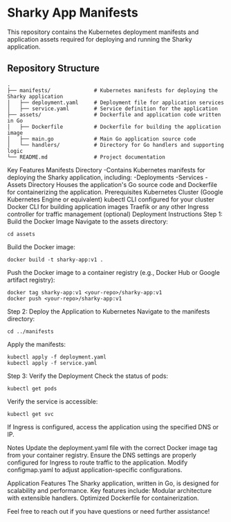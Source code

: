 # Sharky App Manifests

This repository contains the Kubernetes deployment manifests and application assets required for deploying and running the Sharky application.

## Repository Structure

```
.
├── manifests/              # Kubernetes manifests for deploying the Sharky application
│   ├── deployment.yaml     # Deployment file for application services
│   ├── service.yaml        # Service definition for the application
├── assets/                 # Dockerfile and application code written in Go
│   ├── Dockerfile          # Dockerfile for building the application image
│   ├── main.go             # Main Go application source code
│   └── handlers/           # Directory for Go handlers and supporting logic
└── README.md               # Project documentation
```
Key Features
Manifests Directory
-Contains Kubernetes manifests for deploying the Sharky application, including:
  -Deployments
  -Services
  -Assets Directory
Houses the application's Go source code and Dockerfile for containerizing the application.
Prerequisites
Kubernetes Cluster (Google Kubernetes Engine or equivalent)
kubectl CLI configured for your cluster
Docker CLI for building application images
Traefik or any other Ingress controller for traffic management (optional)
Deployment Instructions
Step 1: Build the Docker Image
Navigate to the assets directory:

``` 
cd assets
```

Build the Docker image:

``` 
docker build -t sharky-app:v1 .
```

Push the Docker image to a container registry (e.g., Docker Hub or Google artifact registry):

```
docker tag sharky-app:v1 <your-repo>/sharky-app:v1 
docker push <your-repo>/sharky-app:v1
```

Step 2: Deploy the Application to Kubernetes
Navigate to the manifests directory:

``` 
cd ../manifests
```

Apply the manifests:

```
kubectl apply -f deployment.yaml
kubectl apply -f service.yaml
```

Step 3: Verify the Deployment
Check the status of pods:

```
kubectl get pods 
```

Verify the service is accessible:

``` 
kubectl get svc
```

If Ingress is configured, access the application using the specified DNS or IP.

Notes
Update the deployment.yaml file with the correct Docker image tag from your container registry.
Ensure the DNS settings are properly configured for Ingress to route traffic to the application.
Modify configmap.yaml to adjust application-specific configurations.

Application Features
The Sharky application, written in Go, is designed for scalability and performance. Key features include:
Modular architecture with extensible handlers.
Optimized Dockerfile for containerization.

Feel free to reach out if you have questions or need further assistance!

